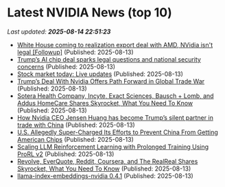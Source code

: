 # Latest NVIDIA News (top 10)
_Last updated: **2025-08-14 22:51:23**_

- [White House coming to realization export deal with AMD, NVidia isn't legal [Followup]](https://www.fark.com/comments/13776194/White-House-coming-to-realization-export-deal-with-AMD-NVidia-isnt-legal) (Published: 2025-08-13)
- [Trump’s AI chip deal sparks legal questions and national security concerns](https://www.pbs.org/newshour/show/trumps-ai-chip-deal-sparks-legal-questions-and-national-security-concerns) (Published: 2025-08-13)
- [Stock market today: Live updates](https://www.cnbc.com/2025/08/13/stock-market-today-live-updates.html) (Published: 2025-08-13)
- [Trump’s Deal With Nvidia Offers Path Forward in Global Trade War](https://biztoc.com/x/8e7c3811300e061b) (Published: 2025-08-13)
- [Sotera Health Company, Incyte, Exact Sciences, Bausch + Lomb, and Addus HomeCare Shares Skyrocket, What You Need To Know](https://finance.yahoo.com/news/sotera-health-company-incyte-exact-215109130.html) (Published: 2025-08-13)
- [How Nvidia CEO Jensen Huang has become Trump’s silent partner in trade with China](https://biztoc.com/x/f5872df4580f9f99) (Published: 2025-08-13)
- [U.S. Allegedly Super-Charged Its Efforts to Prevent China From Getting American Chips](https://gizmodo.com/the-u-s-has-allegedly-super-charged-its-efforts-to-prevent-china-from-getting-american-chips-2000642802) (Published: 2025-08-13)
- [Scaling LLM Reinforcement Learning with Prolonged Training Using ProRL v2](https://developer.nvidia.com/blog/scaling-llm-reinforcement-learning-with-prolonged-training-using-prorl-v2/) (Published: 2025-08-13)
- [Revolve, EverQuote, Reddit, Coursera, and The RealReal Shares Skyrocket, What You Need To Know](https://finance.yahoo.com/news/revolve-everquote-reddit-coursera-realreal-212544458.html) (Published: 2025-08-13)
- [llama-index-embeddings-nvidia 0.4.1](https://pypi.org/project/llama-index-embeddings-nvidia/0.4.1/) (Published: 2025-08-13)
